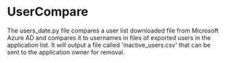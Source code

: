 # UserCompare

The users_date.py file compares a user list downloaded file from Microsoft Azure AD and compares it to usernames in files of exported users in the application list.  It will output a file called 'inactive_users.csv' that can be sent to the application owner for removal.  

